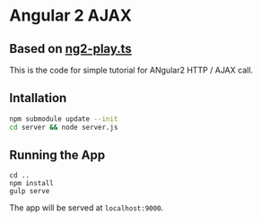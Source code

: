 # Angular 2 AJAX
## Based on [ng2-play.ts](https://github.com/pkozlowski-opensource/ng2-play)

This is the code for simple tutorial for ANgular2 HTTP / AJAX call. 

## Intallation

```bash
npm submodule update --init
cd server && node server.js
```

## Running the App
```
cd ..
npm install
gulp serve
```

The app will be served at `localhost:9000`.
